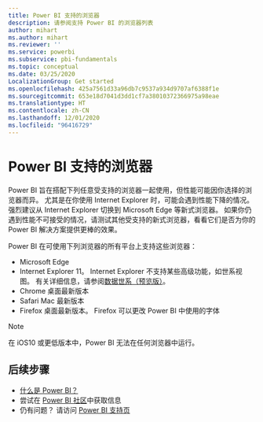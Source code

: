 ```yaml
---
title: Power BI 支持的浏览器
description: 请参阅支持 Power BI 的浏览器列表
author: mihart
ms.author: mihart
ms.reviewer: ''
ms.service: powerbi
ms.subservice: pbi-fundamentals
ms.topic: conceptual
ms.date: 03/25/2020
LocalizationGroup: Get started
ms.openlocfilehash: 425a7561d33a96db7c9537a934d9707af6388f1e
ms.sourcegitcommit: 653e18d7041d3dd1cf7a38010372366975a98eae
ms.translationtype: HT
ms.contentlocale: zh-CN
ms.lasthandoff: 12/01/2020
ms.locfileid: "96416729"
---
```

# <a name="supported-browsers-for-power-bi"></a>Power BI 支持的浏览器

Power BI 旨在搭配下列任意受支持的浏览器一起使用，但性能可能因你选择的浏览器而异。 尤其是在你使用 Internet Explorer 时，可能会遇到性能下降的情况。 强烈建议从 Internet Explorer 切换到 Microsoft Edge 等新式浏览器。 如果你仍遇到性能不可接受的情况，请测试其他受支持的新式浏览器，看看它们是否为你的 Power BI 解决方案提供更棒的效果。

Power BI 在可使用下列浏览器的所有平台上支持这些浏览器：

- Microsoft Edge
- Internet Explorer 11。 Internet Explorer 不支持某些高级功能，如世系视图。 有关详细信息，请参阅[数据世系（预览版）](../collaborate-share/service-data-lineage.md)。
- Chrome 桌面最新版本
- Safari Mac 最新版本
- Firefox 桌面最新版本。 Firefox 可以更改 Power BI 中使用的字体 

> [!NOTE]
> 在 iOS10 或更低版本中，Power BI 无法在任何浏览器中运行。

## <a name="next-steps"></a>后续步骤
* [什么是 Power BI？](power-bi-overview.md)
* 尝试在 [Power BI 社区](https://community.powerbi.com/)中获取信息
* 仍有问题？ 请访问 [Power BI 支持页](https://powerbi.microsoft.com/support/)
